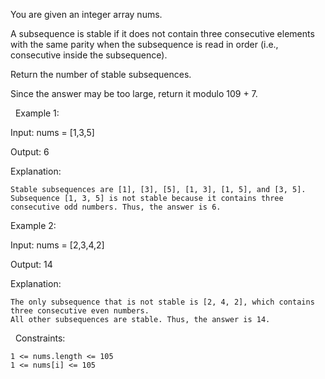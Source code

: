 You are given an integer array nums.

A subsequence is stable if it does not contain three consecutive elements with the same parity when the subsequence is read in order (i.e., consecutive inside the subsequence).

Return the number of stable subsequences.

Since the answer may be too large, return it modulo 109 + 7.

 
Example 1:


Input: nums = [1,3,5]

Output: 6

Explanation:


	Stable subsequences are [1], [3], [5], [1, 3], [1, 5], and [3, 5].
	Subsequence [1, 3, 5] is not stable because it contains three consecutive odd numbers. Thus, the answer is 6.



Example 2:


Input: nums = [2,3,4,2]

Output: 14

Explanation:


	The only subsequence that is not stable is [2, 4, 2], which contains three consecutive even numbers.
	All other subsequences are stable. Thus, the answer is 14.



 
Constraints:


	1 <= nums.length <= 105
	1 <= nums[i] <= 10​​​​​​​5

